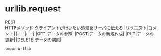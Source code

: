 # urllib.request
REST  
HTTPメソッド クライアントが行いたい処理をサーバに伝える
|リクエスト|コメント|
|:---|:---|
|GET|データの参照|
|POST|データの新規作成|
|PUT|データの更新|
|DELETE|データの削除|

```py
impor urllib
```
